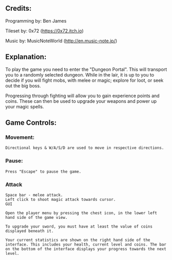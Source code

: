 ## Credits:

Programming by: Ben James

Tileset by: 0x72 (https://0x72.itch.io)

Music by: MusicNoteWorld (http://en.music-note.jp/)

## Explanation: 

To play the game you need to enter the "Dungeon Portal". This will transport you to a randomly selected dungeon. While in the lair, it is up to you to decide if you will fight mobs, with melee or magic; explore for loot, or seek out the big boss.

Progressing through fighting will allow you to gain experience points and coins. These can then be used to upgrade your weapons and power up your magic spells.



## Game Controls:



### Movement: 
```
Directional keys & W/A/S/D are used to move in respective directions.
```
### Pause:
```
Press "Escape" to pause the game.
```
### Attack
```
Space bar - melee attack.
Left click to shoot magic attack towards cursor.
GUI

Open the player menu by pressing the chest icon, in the lower left hand side of the game view.

To upgrade your sword, you must have at least the value of coins displayed beneath it.

Your current statistics are shown on the right hand side of the interface. This includes your health, current level and coins. The bar on the bottom of the interface displays your progress towards the next level.
```
